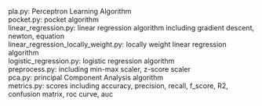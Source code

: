 pla.py: Perceptron Learning Algorithm<br>
pocket.py: pocket algorithm<br>
linear_regression.py: linear regression algorithm including gradient descent, newton, equation<br>
linear_regression_locally_weight.py: locally weight linear regression algorithm<br>
logistic_regression.py: logistic regression algorithm<br>
preprocess.py: including min-max scaler, z-score scaler<br>
pca.py: principal Component Analysis algorithm<br>
metrics.py: scores including accuracy, precision, recall, f_score, R2, confusion matrix, roc curve, auc
